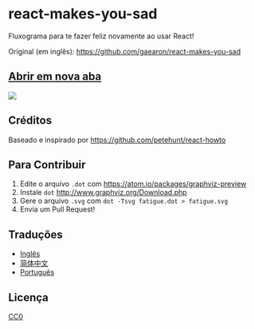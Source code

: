 # react-makes-you-sad
Fluxograma para te fazer feliz novamente ao usar React!

Original (em inglês): https://github.com/gaearon/react-makes-you-sad


## <a href='https://cdn.rawgit.com/gaearon/react-makes-you-sad/8ecef350f73e45d30347fb0736e354a2b07fe9cb/fatigue.svg' target='_blank'>Abrir em nova aba</a>

<img src='https://cdn.rawgit.com/brunogenaro/react-makes-you-sad/8ecef350f73e45d30347fb0736e354a2b07fe9cb/fatigue.svg'>

## Créditos

Baseado e inspirado por https://github.com/petehunt/react-howto

## Para Contribuir

1. Edite o arquivo `.dot` com https://atom.io/packages/graphviz-preview
2. Instale `dot` http://www.graphviz.org/Download.php
3. Gere o arquivo `.svg` com `dot -Tsvg fatigue.dot > fatigue.svg`
4. Envia um Pull Request!

## Traduções

- [Inglês](https://github.com/gaearon/react-makes-you-sad)
- [简体中文](https://github.com/wyvernnot/react-makes-you-sad)
- [Português](https://github.com/brunogenaro/react-makes-you-sad)

## Licença

[CC0](https://wiki.creativecommons.org/wiki/CC0)
